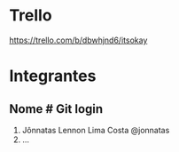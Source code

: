 # Trello

https://trello.com/b/dbwhjnd6/itsokay

# Integrantes
## Nome                             # Git login
1. Jônnatas Lennon Lima Costa       @jonnatas
2. ...
